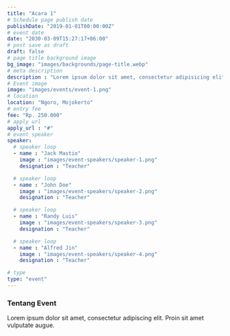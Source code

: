 ```yaml
---
title: "Acara 1"
# Schedule page publish date
publishDate: "2019-01-01T00:00:00Z"
# event date
date: "2030-03-09T15:27:17+06:00"
# post save as draft
draft: false
# page title background image
bg_image: "images/backgrounds/page-title.webp"
# meta description
description : "Lorem ipsum dolor sit amet, consectetur adipisicing elit, sed do eiusmod tempor incididunt ut labore. dolore magna aliqua. Ut enim ad minim veniam, quis nostrud."
# Event image
image: "images/events/event-1.png"
# location
location: "Ngoro, Mojokerto"
# entry fee
fee: "Rp. 250.000"
# apply url
apply_url : "#"
# event speaker
speaker:
  # speaker loop
  - name : "Jack Mastio"
    image : "images/event-speakers/speaker-1.png"
    designation : "Teacher"

  # speaker loop
  - name : "John Doe"
    image : "images/event-speakers/speaker-2.png"
    designation : "Teacher"

  # speaker loop
  - name : "Randy Luis"
    image : "images/event-speakers/speaker-3.png"
    designation : "Teacher"

  # speaker loop
  - name : "Alfred Jin"
    image : "images/event-speakers/speaker-4.png"
    designation : "Teacher"

# type
type: "event"
---
```


### Tentang Event

Lorem ipsum dolor sit amet, consectetur adipiscing elit. Proin sit amet vulputate augue.
